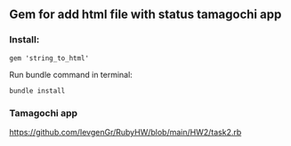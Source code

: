 

## Gem for add html file with status tamagochi app 

### Install:
```gem 'string_to_html'```

Run bundle command in terminal:

```bundle install```


### Tamagochi app
https://github.com/IevgenGr/RubyHW/blob/main/HW2/task2.rb
